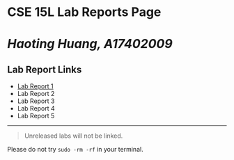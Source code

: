 # CSE 15L Lab Reports Page
# *Haoting Huang, A17402009*
## **Lab Report Links**
* [Lab Report 1](cse15l-lab-reports/lab-report-1)
* Lab Report 2
* Lab Report 3
* Lab Report 4
* Lab Report 5
---
> Unreleased labs will not be linked.

Please do not try `sudo -rm -rf` in your terminal.
